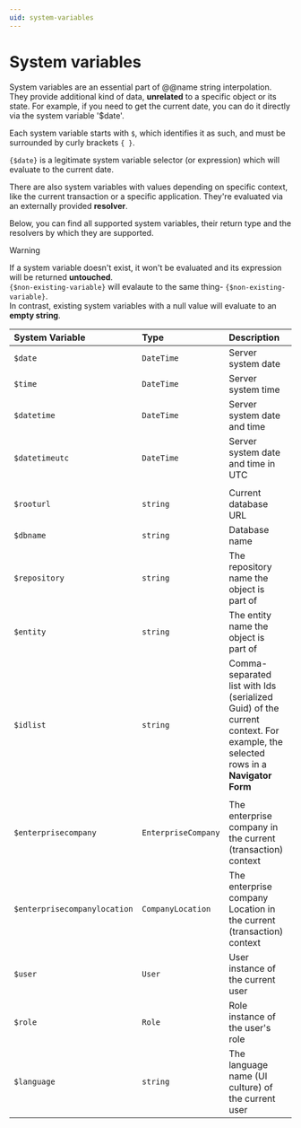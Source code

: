 ```yaml
---
uid: system-variables
---
```


# System variables

System variables are an essential part of @@name string interpolation. They provide additional kind of data, **unrelated** to a specific object or its state. For example, if you need to get the current date, you can do it directly via the system variable '$date'.

Each system variable starts with `$`, which identifies it as such, and must be surrounded by curly brackets `{ }`. 

`{$date}` is a legitimate system variable selector (or expression) which will evaluate to the current date.

There are also system variables with values depending on specific context, like the current transaction or a specific application. They're evaluated via an externally provided **resolver**. 

Below, you can find all supported system variables, their return type and the resolvers by which they are supported.

> [!WARNING]
> 
> If a system variable doesn't exist, it won't be evaluated and its expression will be returned **untouched**. <br> `{$non-existing-variable}` will evalaute to the same thing- `{$non-existing-variable}`. <br> In contrast, existing system variables with a null value will evaluate to an **empty string**.


| System Variable              | Type                  | Description                                                                                                             | Resolver    |
| :----------------------------| :---------------------| :-----------------------------------------------------------------------------------------------------------------------| :-----------|
| `$date`                      | `DateTime`            | Server system date                                                                                                      | Globally    |
| `$time`                      | `DateTime`            | Server system time                                                                                                      | Globally    |
| `$datetime`                  | `DateTime`            | Server system date and time                                                                                             | Globally    |
| `$datetimeutc`               | `DateTime`            | Server system date and time in UTC                                                                                      | Globally    |
|                              |                       |                                                                                                                         |             |
| `$rooturl`                   | `string`              | Current database URL                                                                                                    | @@winclient |
| `$dbname`                    | `string`              | Database name                                                                                                           | @@winclient |
| `$repository`                | `string`              | The repository name the object is part of                                                                      | @@winclient |
| `$entity`                    | `string`              | The entity name the object is part of                                                                          | @@winclient |
| `$idlist`                    | `string`              | Comma-separated list with Ids (serialized Guid) of the current context. For example, the selected rows in a **Navigator Form**| @@winclient |
|                              |                       |                                                                                                                         |             |
| `$enterprisecompany`         | `EnterpriseCompany`   | The enterprise company in the current (transaction) context                                                             | @@winclient |
| `$enterprisecompanylocation` | `CompanyLocation`     | The enterprise company Location in the current (transaction) context                                                    | @@winclient |
| `$user`                      | `User`                | User instance of the current user                                                                                     | @@winclient |
| `$role`                      | `Role`                | Role instance of the user's role                                                                              | @@winclient |
| `$language`                  | `string`              | The language name (UI culture) of the current user                                                                      | @@winclient |
